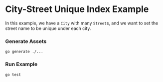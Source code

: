 # City-Street Unique Index Example

In this example, we have a `City` with many `Street`s, and we want to set the
street name to be unique under each city.

### Generate Assets

```console
go generate ./...
```

### Run Example

```console
go test
```
